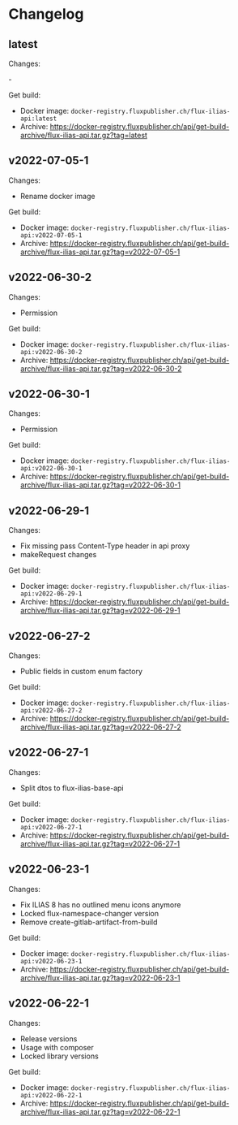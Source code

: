 # Changelog

## latest

Changes:

\-

Get build:

- Docker image: `docker-registry.fluxpublisher.ch/flux-ilias-api:latest`
- Archive: https://docker-registry.fluxpublisher.ch/api/get-build-archive/flux-ilias-api.tar.gz?tag=latest

## v2022-07-05-1

Changes:

- Rename docker image

Get build:

- Docker image: `docker-registry.fluxpublisher.ch/flux-ilias-api:v2022-07-05-1`
- Archive: https://docker-registry.fluxpublisher.ch/api/get-build-archive/flux-ilias-api.tar.gz?tag=v2022-07-05-1

## v2022-06-30-2

Changes:

- Permission

Get build:

- Docker image: `docker-registry.fluxpublisher.ch/flux-ilias-api:v2022-06-30-2`
- Archive: https://docker-registry.fluxpublisher.ch/api/get-build-archive/flux-ilias-api.tar.gz?tag=v2022-06-30-2

## v2022-06-30-1

Changes:

- Permission

Get build:

- Docker image: `docker-registry.fluxpublisher.ch/flux-ilias-api:v2022-06-30-1`
- Archive: https://docker-registry.fluxpublisher.ch/api/get-build-archive/flux-ilias-api.tar.gz?tag=v2022-06-30-1

## v2022-06-29-1

Changes:

- Fix missing pass Content-Type header in api proxy
- makeRequest changes

Get build:

- Docker image: `docker-registry.fluxpublisher.ch/flux-ilias-api:v2022-06-29-1`
- Archive: https://docker-registry.fluxpublisher.ch/api/get-build-archive/flux-ilias-api.tar.gz?tag=v2022-06-29-1

## v2022-06-27-2

Changes:

- Public fields in custom enum factory

Get build:

- Docker image: `docker-registry.fluxpublisher.ch/flux-ilias-api:v2022-06-27-2`
- Archive: https://docker-registry.fluxpublisher.ch/api/get-build-archive/flux-ilias-api.tar.gz?tag=v2022-06-27-2

## v2022-06-27-1

Changes:

- Split dtos to flux-ilias-base-api

Get build:

- Docker image: `docker-registry.fluxpublisher.ch/flux-ilias-api:v2022-06-27-1`
- Archive: https://docker-registry.fluxpublisher.ch/api/get-build-archive/flux-ilias-api.tar.gz?tag=v2022-06-27-1

## v2022-06-23-1

Changes:

- Fix ILIAS 8 has no outlined menu icons anymore
- Locked flux-namespace-changer version
- Remove create-gitlab-artifact-from-build

Get build:

- Docker image: `docker-registry.fluxpublisher.ch/flux-ilias-api:v2022-06-23-1`
- Archive: https://docker-registry.fluxpublisher.ch/api/get-build-archive/flux-ilias-api.tar.gz?tag=v2022-06-23-1

## v2022-06-22-1

Changes:

- Release versions
- Usage with composer
- Locked library versions

Get build:

- Docker image: `docker-registry.fluxpublisher.ch/flux-ilias-api:v2022-06-22-1`
- Archive: https://docker-registry.fluxpublisher.ch/api/get-build-archive/flux-ilias-api.tar.gz?tag=v2022-06-22-1

